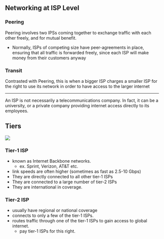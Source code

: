 
## Networking at ISP Level
### Peering
Peering involves two IPSs coming together to exchange traffic with each other freely, and for mutual benefit.
- Normally, ISPs of competing size have peer-agreements in place, ensuring that all traffic is forwarded freely, since each ISP will make money from their customers anyway

### Transit
Contrasted with Peering, this is when a bigger ISP charges a smaller ISP for the right to use its network in order to have access to the larger internet

* * *

An ISP is not necessarily a telecommunications company. In fact, it can be a university, or a private company providing internet access directly to its employees.

## Tiers
![](/assets/images/2021-03-11-17-31-26.png)
### Tier-1 ISP
- known as Internet Backbone networks.
	- ex. Sprint, Verizon, AT&T etc.
- link speeds are often higher (sometimes as fast as 2.5-10 Gbps)
- They are directly connected to all other tier-1 ISPs
- They are connected to a large number of tier-2 ISPs
- They are international in coverage.

### Tier-2 ISP
- usually have regional or national coverage
- connects to only a few of the tier-1 ISPs.
- routes traffic through one of the tier-1 ISPs to gain access to global internet.
	- pay tier-1 ISPs for this right.